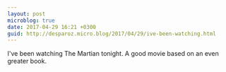 ```yaml
---
layout: post
microblog: true
date: 2017-04-29 16:21 +0300
guid: http://desparoz.micro.blog/2017/04/29/ive-been-watching.html
---
```

I've been watching The Martian tonight. A good movie based on an even greater book.
